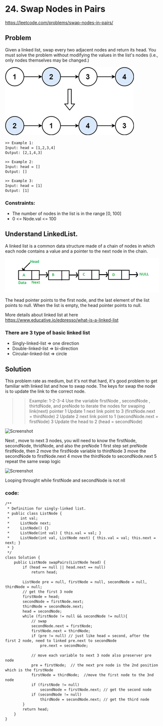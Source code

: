 # 24. Swap Nodes in Pairs
https://leetcode.com/problems/swap-nodes-in-pairs/

## Problem

Given a linked list, swap every two adjacent nodes and return its head. You must solve the problem without modifying the values in the list's nodes (i.e., only nodes themselves may be changed.)

![Screenshot](swap_ex1.jpeg)

```
>> Example 1:
Input: head = [1,2,3,4]
Output: [2,1,4,3]
```

```
>> Example 2:
Input: head = []
Output: []
```
```
>> Example 3:
Input: head = [1]
Output: [1]
```

### Constraints:
* The number of nodes in the list is in the range [0, 100]
* 0 <= Node.val <= 100

## Understand LinkedList. 
A linked list is a common data structure made of a chain of nodes in which each node contains a value and a pointer to the next node in the chain.

![Screenshot](Linkedlist.png)

The head pointer points to the first node, and the last element of the list points to null. When the list is empty, the head pointer points to null.

More details about linked list at here https://www.educative.io/edpresso/what-is-a-linked-list

### There are 3 type of basic linked list
* Singly-linked-list => one direction 
* Double-linked-list => bi-direction
* Circular-linked-list => circle

## Solution
This problem rate as medium, but it's not that hard, it's good problem to get familiar with linked list and how to swap node. 
The keys for swap the node is to update the link to the correct node. 

>> Example: 1-2-3-4
Use the variable firstNode , secondNode , thirtdNode, and preNode to iterate the nodes for swaping link(next) pointer
1 Update 1 next link point to 3 (firstNode.next = thirdNode)
2 Update 2 next link point to 1 (secondNode.next = firstNode)
3 Update the head to 2 (head = secondNode)

![Screenshot](Swap-pair-solution1)

Next , move to next 3 nodes, you will need to know the firstNode, secondNode, thridNode, and also the preNode
1 first step set preNode firstNode, then 
2 move the firstNode variable to thirdNode
3 move the secondNode to firstNode.next
4 move the thirdNode to secondNode.next
5 repeat the same swap logic

![Screenshot](Swap-pair-solution2)

Looping throught while firstNode and secondNode is not nll

### code:
```
/**
 * Definition for singly-linked list.
 * public class ListNode {
 *     int val;
 *     ListNode next;
 *     ListNode() {}
 *     ListNode(int val) { this.val = val; }
 *     ListNode(int val, ListNode next) { this.val = val; this.next = next; }
 * }
 */
class Solution {
    public ListNode swapPairs(ListNode head) {
        if (head == null || head.next == null)
            return head;
        
        ListNode pre = null, firstNode = null, secondNode = null, thirdNode = null;
        // get the first 3 node
        firstNode = head;
        secondNode = firstNode.next;
        thirdNode = secondNode.next;
        head = secondNode;        
        while (firstNode != null && secondNode != null){
            // swap             
            secondNode.next = firstNode;
            firstNode.next = thirdNode;
            if (pre != null) // just like head = second, after the first 2 node, need to linked pre.next to secondNode
                pre.next = secondNode;

            // move each variable to next 3 node also preserver pre node            
            pre = firstNode;  // the next pre node is the 2nd position which is the firstNode
            firstNode = thirdNode;  //move the first node to the 3nd node
            if (firstNode != null)
                secondNode = firstNode.next; // get the second node 
            if (secondNode != null)
                thirdNode = secondNode.next; // get the third node
        }
        return head;
    }
}
```